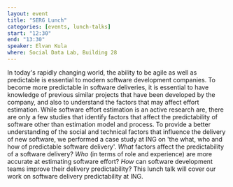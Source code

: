 ```yaml
---
layout: event
title: "SERG Lunch"
categories: [events, lunch-talks]
start: "12:30"
end: "13:30"
speaker: Elvan Kula
where: Social Data Lab, Building 28
---
```


In today's rapidly changing world, the ability to be agile as well as predictable is essential to modern software development companies. To become more predictable in software deliveries, it is essential to have knowledge of previous similar projects that have been developed by the company, and also to understand the factors that may affect effort estimation. While software effort estimation is an active research are, there are only a few studies that identify factors that affect the predictability of software other than estimation model and process. To provide a better understanding of the social and technical factors that influence the delivery of new software, we performed a case study at ING on 'the what, who and how of predictable software delivery'. *What* factors affect the predictability of a software delivery? *Who* (in terms of role and experience) are more accurate at estimating software effort? *How* can software development teams improve their delivery predictability? This lunch talk will cover our work on software delivery predictability at ING.
